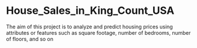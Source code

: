# House_Sales_in_King_Count_USA
 The aim of this project is to analyze and predict housing prices using attributes or features such as square footage, number of bedrooms, number of floors, and so on
